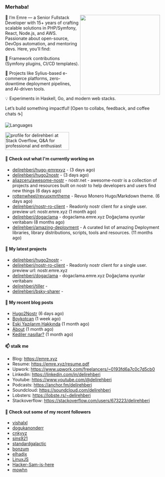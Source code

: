 <h3>Merhaba!</h3>
 

<img align="right" src="https://media.giphy.com/media/ZE6HYckyroMWwSp11C/giphy-downsized.gif" width="260">

👋 I’m Emre — a Senior Fullstack Developer with 15+ years of crafting scalable solutions in PHP/Symfony, React, Node.js, and AWS. Passionate about open-source, DevOps automation, and mentoring devs. Here, you’ll find:

🔧 Framework contributions (Symfony plugins, CI/CD templates).

🚀 Projects like Sylius-based e-commerce platforms, zero-downtime deployment pipelines, and AI-driven tools.

💡 Experiments in Haskell, Go, and modern web stacks.

Let’s build something impactful! [Open to collabs, feedback, and coffee chats ☕]

![Languages](https://github-readme-stats.vercel.app/api/top-langs/?username=delirehberi&layout=compact)

<a href="https://stackoverflow.com/users/673223/delirehberi"><img src="https://stackoverflow.com/users/flair/673223.png" width="208" height="58" alt="profile for delirehberi at Stack Overflow, Q&amp;A for professional and enthusiast programmers" title="profile for delirehberi at Stack Overflow, Q&amp;A for professional and enthusiast programmers"></a>

#### 👷 Check out what I'm currently working on

- [delirehberi/hugo-emrexyz](https://github.com/delirehberi/hugo-emrexyz) -  (3 days ago)
- [delirehberi/hugo2nostr](https://github.com/delirehberi/hugo2nostr) -  (3 days ago)
- [aljazceru/awesome-nostr](https://github.com/aljazceru/awesome-nostr) - nostr.net - awesome-nostr is a collection of projects and resources built on nostr to help developers and users find new things  (6 days ago)
- [rottenwheel/revuoxmrtheme](https://github.com/rottenwheel/revuoxmrtheme) - Revuo Monero Hugo/Markdown theme. (6 days ago)
- [delirehberi/nostr-ro-client](https://github.com/delirehberi/nostr-ro-client) - Readonly nostr client for a single user. preview url: nostr.emre.xyz (1 month ago)
- [delirehberi/dogaclama](https://github.com/delirehberi/dogaclama) - dogaclama.emre.xyz Doğaçlama oyunlar veritabanı (8 months ago)
- [delirehberi/amazing-deployment](https://github.com/delirehberi/amazing-deployment) - A curated list of amazing Deployment libraries, library distributions, scripts, tools and resources. (11 months ago)

#### 🌱 My latest projects

- [delirehberi/hugo2nostr](https://github.com/delirehberi/hugo2nostr) - 
- [delirehberi/nostr-ro-client](https://github.com/delirehberi/nostr-ro-client) - Readonly nostr client for a single user. preview url: nostr.emre.xyz
- [delirehberi/dogaclama](https://github.com/delirehberi/dogaclama) - dogaclama.emre.xyz Doğaçlama oyunlar veritabanı
- [delirehberi/tiller](https://github.com/delirehberi/tiller) - 
- [delirehberi/bsky-sharer](https://github.com/delirehberi/bsky-sharer) - 

#### 📜 My recent blog posts 

- [Hugo2Nostr](https://emre.xyz/posts/0d64aa67/) (6 days ago)
- [Boykotcan](https://emre.xyz/posts/boykotcan/) (1 week ago)
- [Eski Yazılarım Hakkında](https://emre.xyz/posts/eski-yazilar/) (1 month ago)
- [About](https://emre.xyz/about/) (1 month ago)
- [Kediler nasıllar?](https://emre.xyz/posts/kediler-nasillar/) (1 month ago) 

#### 📫 stalk me

- Blog: https://emre.xyz 
- Resume: https://emre.xyz/resume.pdf
- Upwork: https://www.upwork.com/freelancers/~0193fd6a7c0c7d5cb0
- Linkedin: https://linkedin.com/in/delirehberi 
- Youtube: https://www.youtube.com/@delirehberi
- Podcasts: https://anchor.fm/delirehberi
- Soundcloud: https://soundcloud.com/delirehberi
- Lobsters: https://lobste.rs/~delirehberi
- Stackoverflow: https://stackoverflow.com/users/673223/delirehberi


#### 👯 Check out some of my recent followers

- [vishalxl](https://github.com/vishalxl)
- [dogukanonderr](https://github.com/dogukanonderr)
- [cnkyvz](https://github.com/cnkyvz)
- [sins921](https://github.com/sins921)
- [standardgalactic](https://github.com/standardgalactic)
- [bonzum](https://github.com/bonzum)
- [elhadjx](https://github.com/elhadjx)
- [LinuxJS](https://github.com/LinuxJS)
- [Hacker-Sam-is-here](https://github.com/Hacker-Sam-is-here)
- [mowhn](https://github.com/mowhn)



